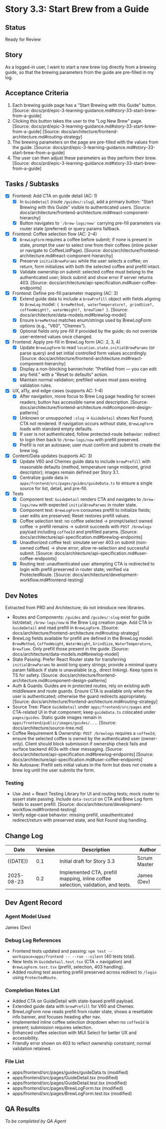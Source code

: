 # Story 3.3: Start Brew from a Guide

## Status
Ready for Review

## Story
As a logged-in user, I want to start a new brew log directly from a brewing guide, so that the brewing parameters from the guide are pre-filled in my log.

## Acceptance Criteria
1. Each brewing guide page has a "Start Brewing with this Guide" button. [Source: docs/prd/epic-3-learning-guidance.md#story-33-start-brew-from-a-guide]
2. Clicking this button takes the user to the "Log New Brew" page. [Source: docs/prd/epic-3-learning-guidance.md#story-33-start-brew-from-a-guide] [Source: docs/architecture/frontend-architecture.md#routing-strategy]
3. The brewing parameters on the page are pre-filled with the values from the guide. [Source: docs/prd/epic-3-learning-guidance.md#story-33-start-brew-from-a-guide]
4. The user can then adjust these parameters as they perform their brew. [Source: docs/prd/epic-3-learning-guidance.md#story-33-start-brew-from-a-guide]

## Tasks / Subtasks
- [x] Frontend: Add CTA on guide detail (AC: 1)
  - [x] In `GuideDetail` (route `/guides/:slug`), add a primary button: "Start Brewing with this Guide" visible to authenticated users. [Source: docs/architecture/frontend-architecture.md#react-component-hierarchy]
  - [x] Button navigates to `'/brew-logs/new'` carrying pre-fill parameters via router state (preferred) or query params fallback.
- [x] Frontend: Coffee selection flow (AC: 2–4)
  - [x] `BrewLogForm` requires a coffee before submit; if none is present in state, prompt the user to select one from their coffees (inline picker or navigate to CoffeeListPage). [Source: docs/architecture/frontend-architecture.md#react-component-hierarchy]
  - [x] Preserve `initialBrewParams` while the user selects a coffee; on return, form initializes with both the selected coffee and prefill intact.
  - [x] Validate ownership on submit: selected coffee must belong to the authenticated user; block submit and show error if server returns 403. [Source: docs/architecture/api-specification.md#user-coffee-endpoints]
- [x] Frontend: Define pre-fill parameter mapping (AC: 3)
  - [x] Extend guide data to include a `brewPrefill` object with fields aligning to `BrewLog` model: `{ brewMethod, waterTemperature?, grindSize?, coffeeWeight?, waterWeight?, brewTime? }`. [Source: docs/architecture/data-models.md#brewlog-model]
  - [x] Ensure `brewMethod` matches enum/strings used by BrewLogForm options (e.g., "V60", "Chemex").
  - [x] Optional fields only pre-fill if provided by the guide; do not override user-entered values once changed.
- [x] Frontend: Apply pre-fill in BrewLog form (AC: 2, 3, 4)
  - [x] Update `BrewLogForm` to read `location.state.initialBrewParams` (or parse query) and set initial controlled form values accordingly. [Source: docs/architecture/frontend-architecture.md#react-component-hierarchy]
  - [x] Display a non-blocking banner/note: "Prefilled from <Guide Title> — you can edit any field." with a "Reset to defaults" action.
  - [x] Maintain normal validation; prefilled values must pass existing validation rules.
- [x] UX, a11y, and edge cases (supports AC: 1–4)
  - [x] After navigation, move focus to Brew Log page heading for screen readers; button has accessible name and description. [Source: docs/architecture/frontend-architecture.md#component-design-patterns]
  - [x] Unknown or unsupported `:slug` → `GuideDetail` shows Not Found; CTA not rendered. If navigation occurs without state, `BrewLogForm` loads with standard empty defaults.
  - [x] If user is not authenticated, follow protected-route behavior: redirect to login then back to `/brew-logs/new` with prefill preserved.
  - [x] Prefill is not an autosave; user must confirm and submit to create the brew log.
- [x] Content/Data updates (supports AC: 3)
  - [x] Update V60 and Chemex guide data to include `brewPrefill` with reasonable defaults (method, temperature range midpoint, grind descriptor); images remain defined per Story 3.1.
  - [x] Centralize guide data in `apps/frontend/src/pages/guides/guideData.ts` to ensure a single source for list, detail, and pre-fill.
- [x] Tests
  - [x] Component test: `GuideDetail` renders CTA and navigates to `/brew-logs/new` with expected `initialBrewParams` in router state.
  - [x] Component test: `BrewLogForm` consumes prefill to initialize fields; user edits are preserved; Reset restores prefill values.
  - [x] Coffee selection test: no coffee selected → prompt/select owned coffee → prefill remains → submit succeeds with `POST /brewlogs` payload including `coffeeId` and prefilled params. [Source: docs/architecture/api-specification.md#brewlog-endpoints]
  - [x] Unauthorized coffee test: simulate server 403 on submit (non-owned coffee) → show error; allow re-selection and successful submit. [Source: docs/architecture/api-specification.md#user-coffee-endpoints]
  - [x] Routing test: unauthenticated user attempting CTA is redirected to login with prefill preserved in router state; verified via ProtectedRoute. [Source: docs/architecture/development-workflow.md#frontend-testing]

## Dev Notes
Extracted from PRD and Architecture; do not introduce new libraries.

- Routes and Components: `/guides` and `/guides/:slug` exist for guide list/detail; `/brew-logs/new` is the Brew Log creation page. Add CTA in `GuideDetail` and read prefill in `BrewLogForm`. [Source: docs/architecture/frontend-architecture.md#routing-strategy]
- BrewLog fields available for prefill are defined in the BrewLog model: `BrewMethod`, `CoffeeWeight`, `WaterWeight`, `GrindSize`, `WaterTemperature`, `BrewTime`. Only prefill those present in the guide. [Source: docs/architecture/data-models.md#brewlog-model]
- State Passing: Prefer React Router state for transferring `initialBrewParams` to avoid long query strings; provide a minimal query param fallback if state is unavailable (e.g., direct linking). Keep types in TS for safety. [Source: docs/architecture/frontend-architecture.md#component-design-patterns]
- Auth & Guards: Guides are in protected routes; rely on existing auth middleware and route guards. Ensure CTA is available only when the user is authenticated; otherwise the guard redirects appropriately. [Source: docs/architecture/frontend-architecture.md#routing-strategy]
- Source Tree: Place `GuideDetail` under `apps/frontend/src/pages` and CTA-related UI in that component; keep `guideData.ts` colocated under `pages/guides`. Static guide images remain in `apps/frontend/public/images/guides/...`. [Source: docs/architecture/source-tree.md]
 - Coffee Requirement & Ownership: `POST /brewlogs` requires a `coffeeId`; ensure the selected coffee is owned by the authenticated user (owner-only). Client should block submission if ownership check fails and surface backend 403s with clear messaging. [Source: docs/architecture/api-specification.md#brewlog-endpoints] [Source: docs/architecture/api-specification.md#user-coffee-endpoints]
 - No Autosave: Prefill sets initial values in the form but does not create a brew log until the user submits the form.

### Testing
- Use Jest + React Testing Library for UI and routing tests; mock router to assert state passing. Include `data-testid` on CTA and Brew Log form fields to assert prefill. [Source: docs/architecture/development-workflow.md#frontend-testing]
- Verify edge-case behavior: missing prefill, unauthenticated redirect/return with preserved state, and Not Found slug handling.

## Change Log
| Date | Version | Description | Author |
| ---- | ------- | ----------- | ------ |
| {{DATE}} | 0.1 | Initial draft for Story 3.3 | Scrum Master |
| 2025-08-23 | 0.2 | Implemented CTA, prefill mapping, inline coffee selection, validation, and tests. | James (Dev) |

## Dev Agent Record
### Agent Model Used
James (Dev)

### Debug Log References
- Frontend tests updated and passing: `npm test --workspace=apps/frontend -- --run --silent` (40 tests total).
- New tests in `GuideDetail.test.tsx` (CTA + navigation) and `BrewLogForm.test.tsx` (prefill, selection, 403 handling).
 - Added routing test asserting prefill preserved across redirect to `/login` using `ProtectedRoute`.

### Completion Notes List
- Added CTA on GuideDetail with state-based prefill payload.
- Extended guide data with `brewPrefill` for V60 and Chemex.
- BrewLogForm now reads prefill from router state, shows a resettable info banner, and focuses heading after nav.
- Implemented inline coffee selection dropdown when no `coffeeId` is present; submission requires selection.
- Enhanced coffee selection with MUI Select for better UX and accessibility.
- Friendly error shown on 403 to reflect ownership constraint; normal validation retained.

### File List
- apps/frontend/src/pages/guides/guideData.ts (modified)
- apps/frontend/src/pages/GuideDetail.tsx (modified)
- apps/frontend/src/pages/GuideDetail.test.tsx (modified)
- apps/frontend/src/pages/BrewLogForm.tsx (modified)
- apps/frontend/src/pages/BrewLogForm.test.tsx (modified)

## QA Results
_To be completed by QA Agent_
